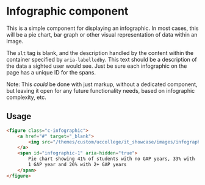 # Infographic component

This is a simple component for displaying an infographic. In most cases, this will be a pie chart, bar graph or other visual representation of data within an image. 

The `alt` tag is blank, and the description handled by the content within the container specified by `aria-labelledby`. This text should be a description of the data a sighted user would see. Just be sure each infographic on the page has a unique ID for the spans.

Note: This _could_ be done with just markup, without a dedicated component, but leaving it open for any future functionality needs, based on infographic complexity, etc.

## Usage

```html
<figure class="c-infographic">
    <a href="#" target="_blank">
	    <img src="/themes/custom/uccollege/it_showcase/images/infographic.png" alt="" aria-labelledby="infographic-1">
    </a>
    <span id="infographic-1" aria-hidden="true">
        Pie chart showing 41% of students with no GAP years, 33% with 
        1 GAP year and 26% with 2+ GAP years
    </span>
</figure>
```
